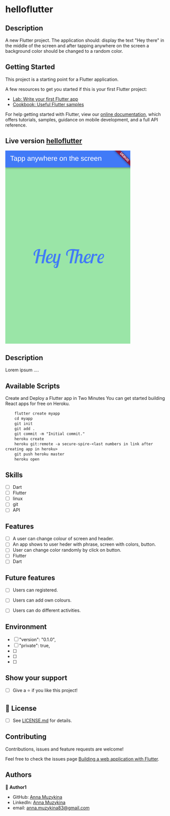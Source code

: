 # helloflutter

## Description

A new Flutter project.
The application should: display the text "Hey there" in the middle of the screen and after tapping anywhere on the screen a background color should be changed to a random color. 

## Getting Started

This project is a starting point for a Flutter application.

A few resources to get you started if this is your first Flutter project:

- [Lab: Write your first Flutter app](https://flutter.dev/docs/get-started/codelab)
- [Cookbook: Useful Flutter samples](https://flutter.dev/docs/cookbook)

For help getting started with Flutter, view our
[online documentation](https://flutter.dev/docs), which offers tutorials,
samples, guidance on mobile development, and a full API reference.


## Live version [helloflutter]()

![screen](https://github.com/Anna-Myzukina/helloflutter/blob/master/img/11.png)

## Description

Lorem ipsum ....


## Available Scripts

Create and Deploy a Flutter app in Two Minutes
You can get started building React apps for free on Heroku.

        flutter create myapp
        cd myapp
        git init
        git add .
        git commit -m "Initial commit."
        heroku create
        heroku git:remote -a secure-spire-<last numbers in link after creating app in heroku>
        git push heroku master
        heroku open


## Skills
- [ ] Dart
- [ ] Flutter
- [ ] linux
- [ ] git
- [ ] API

## Features
- [ ] A user can change colour of screen and header.
- [ ] An app shows to user heder with phrase, screen with colors, button.
- [ ] User can change color randomly by click on button.
- [ ] Flutter
- [ ] Dart

## Future features
- [ ] Users can registered.
- [ ] Users can add own colours.
- [ ] Users can do different activities.


## Environment
 - [ ] "version": "0.1.0",
 - [ ] "private": true,
 - [ ]
 - [ ] 
 - [ ]

## Show your support

- [ ] Give a ⭐️ if you like this project!

## 📝 License

* [ ] See [LICENSE.md](https://github.com/Anna-Myzukina/microgreen/blob/master/LICENSE.md) for details.

##  Contributing

Contributions, issues and feature requests are welcome!

Feel free to check the issues page [Building a web application with Flutter](https://flutter.dev/docs/get-started/web#build).

## Authors

👤 **Author1**
* GitHub: [Anna Muzykina](https://github.com/Anna-Myzukina)
* LinkedIn: [Anna Muzykina](https://www.linkedin.com/in/anna-muzykina/)
* email: anna.muzykina83@gmail.com


